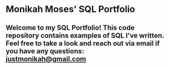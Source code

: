 # Monikah Moses' SQL Portfolio

## Welcome to my SQL Portfolio! This code repository contains examples of SQL I've written.   Feel free to take a look and reach out via email if you have any questions: justmonikah@gmail.com
